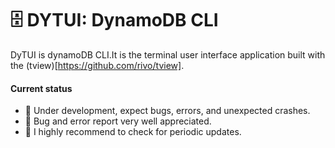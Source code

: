 # 🗄 DYTUI: DynamoDB CLI

DyTUI is dynamoDB CLI.It is the terminal user interface application built with the (tview)[https://github.com/rivo/tview].

#### Current status

- 🚧 Under development, expect bugs, errors, and unexpected crashes.
- 🐞 Bug and error report very well appreciated.
- 📣 I highly recommend to check for periodic updates.
